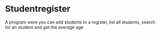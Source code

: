 # Studentregister
A program were you can add students to a register, list all students, search for an student and get the average age
